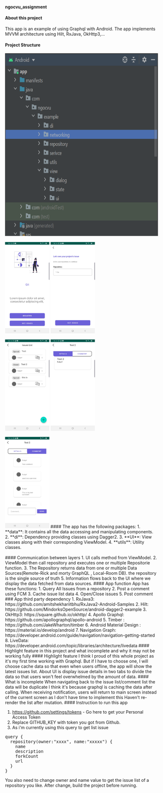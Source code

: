 #### ngocvu_assignment

#### About this project
This app is an example of using Graphql with Android. The app implements MVVM architecture using Hilt, RxJava, OkHttp3,...
#### Project Structure
<img src="project-picture/android-project-structure.png" height="600px"/>
<br><br>
<img src="project-picture/Screen-1.jpg" height="300px"/>
<img src="project-picture/Screen-2.jpg" height="300px"/>
<br><br>
<img src="project-picture/Screen-3.jpg" height="300px"/>
<img src="project-picture/Screen-4.jpg" height="300px"/>
<br><br>
<img src="project-picture/Screen-5.jpg" height="300px"/>
#### The app has the following packages:
1. **data**: It contains all the data accessing and manipulating components.
2. **di**: Dependency providing classes using Dagger2.
3. **UI**: View classes along with their corresponding ViewModel.
4. **utils**: Utility classes.
<br><br>
#### Communication between layers
1. UI calls method from ViewModel.
2. ViewModel then call repository and executes one or multiple Repositorie function.
3. The Repository returns data from one or multiple Data Sources(Remote-Rick and morty GraphQL , Local-Room DB). the repository is the single source of truth
5. Information flows back to the UI where we display the data fetched from data sources.
#### App function
App has these functions:
1. Query All Issues from a repository
2. Post a comment using FCM
3. Cache issue list data
4. Open/Close issues
5. Post comment
### App third party dependency
1. RxJava3: https://github.com/amitshekhariitbhu/RxJava2-Android-Samples
2. Hilt: https://github.com/MindorksOpenSource/android-dagger2-example
3. OkHttp3: https://square.github.io/okhttp/
4. Apollo Graphql: https://github.com/apollographql/apollo-android
5. Timber : https://github.com/JakeWharton/timber
6. Android Material Design : https://material.io/develop/android
7. Navigation Graph: https://developer.android.com/guide/navigation/navigation-getting-started
8. LiveData: https://developer.android.com/topic/libraries/architecture/livedata
#### Highlight feature in this project and what incomplete and why it may not be working fully 
#### Highlight feature
I think I proud of this whole project as it's my first time working with Graphql. But if I have to 
choose one, I will choose cache data so that even when users offline, the app will show the latest
issues list. 
About UI is display issue details in two tabs to divide the data so that users won't feel overwhelmed by the amount of data. 
#### What is incomplete
When navigating back to the issue list/comment list the data will be duplicate I think it's because 
graphql is caching the data after calling.
When receiving notification, users will return to main screen instead of the current screen as I don't have time to implement this
Haven't re-render the list after mutation. 
#### Instruction to run this app 

1. https://github.com/settings/tokens - Go here to get your Personal Access Token 
2. Replace GITHUB_KEY with token you got from Github. 
3. As i'm currently using this query to get list issue
<pre>
query {
  repository(owner:"xxxx", name:"xxxxx") {
    name
    description
    forkCount
    url
  }
}
</pre>
You also need to change owner and name value to get the issue list of a repository you like. After
change, build the project before running. 




